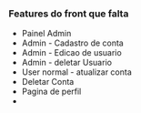 ### Features do front que falta

- Painel Admin
- Admin - Cadastro de conta
- Admin - Edicao de usuario
- Admin - deletar Usuario
- User normal - atualizar conta
- Deletar Conta
- Pagina de perfil
-
